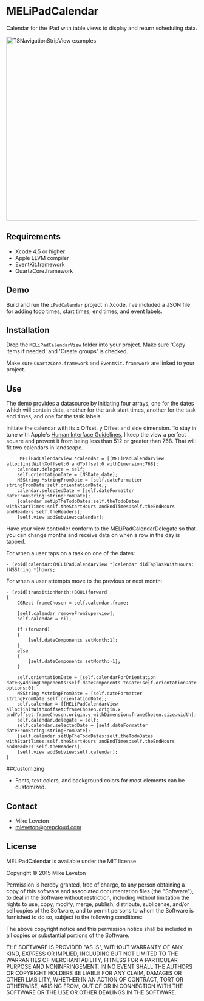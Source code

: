 MELiPadCalendar
=======

Calendar for the iPad with table views to display and return scheduling data.

<img src="https://raw.github.com/Leveton/MELiPadCalendar/master/screenshots/calendar.png" alt="TSNavigationStripView examples" width="680" height="484" />

## Requirements

* Xcode 4.5 or higher
* Apple LLVM compiler
* EventKit.framework
* QuartzCore.framework

## Demo

Build and run the `iPadCalendar` project in Xcode. 
I've included a JSON file for adding todo times, start times, end times, and event labels.

## Installation

Drop the `MELiPadCalendarView` folder into your project.  Make sure 'Copy items if needed' and 'Create groups' is checked.

Make sure `QuartzCore.framework` and `EventKit.framework` are linked to your project.

## Use

The demo provides a datasource by initiating four arrays, one for the dates which will contain data, another for the task start times, another for the task end times, and one for the task labels.

Initiate the calendar with its x Offset, y Offset and side dimension.  To stay in tune with Apple's [Human Interface Guidelines,](https://developer.apple.com/library/ios/documentation/UserExperience/Conceptual/MobileHIG/) I keep the view a perfect square and prevent it from being less than 512 or greater than 768.  That will fit two calendars in landscape.

```objc
     MELiPadCalendarView *calendar = [[MELiPadCalendarView alloc]initWithXoffset:0 andYoffset:0 withDimension:768];
    calendar.delegate = self;
    self.orientationDate = [NSDate date];
    NSString *stringFromDate = [self.dateFormatter stringFromDate:self.orientationDate];
    calendar.selectedDate = [self.dateFormatter dateFromString:stringFromDate];
    [calendar setUpTheTodoDates:self.theTodoDates withStartTimes:self.theStartHours andEndTimes:self.theEndHours andHeaders:self.theHeaders];
    [self.view addSubview:calendar];
```

Have your view controller conform to the MELiPadCalendarDelegate so that you can change months and receive data on when a row in the day is tapped.

For when a user taps on a task on one of the dates:

``` objc
- (void)calendar:(MELiPadCalendarView *)calendar didTapTaskWithHours:(NSString *)hours;
```

For when a user attempts move to the previous or next month:

``` objc
- (void)transitionMonth:(BOOL)forward
{
    CGRect frameChosen = self.calendar.frame;
    
    [self.calendar removeFromSuperview];
    self.calendar = nil;
    
    if (forward)
    {
        [self.dateComponents setMonth:1];
    }
    else
    {
        [self.dateComponents setMonth:-1];
    }
    
    self.orientationDate = [self.calendarForOrientation dateByAddingComponents:self.dateComponents toDate:self.orientationDate options:0];
    NSString *stringFromDate = [self.dateFormatter stringFromDate:self.orientationDate];
    self.calendar = [[MELiPadCalendarView alloc]initWithXoffset:frameChosen.origin.x andYoffset:frameChosen.origin.y withDimension:frameChosen.size.width];
    self.calendar.delegate = self;
    self.calendar.selectedDate = [self.dateFormatter dateFromString:stringFromDate];
    [self.calendar setUpTheTodoDates:self.theTodoDates withStartTimes:self.theStartHours andEndTimes:self.theEndHours andHeaders:self.theHeaders];
    [self.view addSubview:self.calendar];
}
```
##Customizing

- Fonts, text colors, and background colors for most elements can be customized.

## Contact

- Mike Leveton
- mleveton@prepcloud.com

## License

MELiPadCalendar is available under the MIT license.

Copyright © 2015 Mike Leveton

Permission is hereby granted, free of charge, to any person obtaining a copy of this software and associated documentation files (the "Software"), to deal in the Software without restriction, including without limitation the rights to use, copy, modify, merge, publish, distribute, sublicense, and/or sell copies of the Software, and to permit persons to whom the Software is furnished to do so, subject to the following conditions:

The above copyright notice and this permission notice shall be included in all copies or substantial portions of the Software.

THE SOFTWARE IS PROVIDED "AS IS", WITHOUT WARRANTY OF ANY KIND, EXPRESS OR IMPLIED, INCLUDING BUT NOT LIMITED TO THE WARRANTIES OF MERCHANTABILITY, FITNESS FOR A PARTICULAR PURPOSE AND NONINFRINGEMENT. IN NO EVENT SHALL THE AUTHORS OR COPYRIGHT HOLDERS BE LIABLE FOR ANY CLAIM, DAMAGES OR OTHER LIABILITY, WHETHER IN AN ACTION OF CONTRACT, TORT OR OTHERWISE, ARISING FROM, OUT OF OR IN CONNECTION WITH THE SOFTWARE OR THE USE OR OTHER DEALINGS IN THE SOFTWARE.